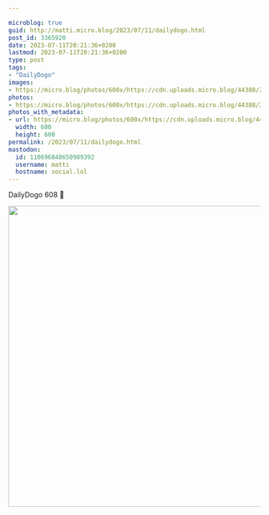 ```yaml
---

microblog: true
guid: http://matti.micro.blog/2023/07/11/dailydogo.html
post_id: 3365920
date: 2023-07-11T20:21:36+0200
lastmod: 2023-07-11T20:21:36+0200
type: post
tags:
- "DailyDogo"
images:
- https://micro.blog/photos/600x/https://cdn.uploads.micro.blog/44388/2023/d7f822b2d858433c88529cf53654b215.jpg
photos:
- https://micro.blog/photos/600x/https://cdn.uploads.micro.blog/44388/2023/d7f822b2d858433c88529cf53654b215.jpg
photos_with_metadata:
- url: https://micro.blog/photos/600x/https://cdn.uploads.micro.blog/44388/2023/d7f822b2d858433c88529cf53654b215.jpg
  width: 600
  height: 600
permalink: /2023/07/11/dailydogo.html
mastodon:
  id: 110696848650989392
  username: matti
  hostname: social.lol
---
```

DailyDogo 608 🐶

<img src="/media/uploads/2023/d7f822b2d858433c88529cf53654b215.jpg" width="600" height="600" alt="" />
